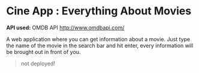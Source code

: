 # Cine App : Everything About Movies

**API used:** OMDB API http://www.omdbapi.com/

A web application where you can get information about a movie. Just type the name of the movie in the search bar and hit enter, every information will be brought out in front of you.

> not deployed!